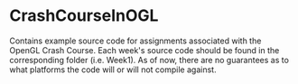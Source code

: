 CrashCourseInOGL
================

Contains example source code for assignments associated with the OpenGL Crash Course.  Each week's source code should be found in the corresponding folder (i.e. Week1).  As of now, there are no guarantees as to what platforms the code will or will not compile against.
